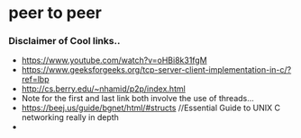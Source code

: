 # peer to peer 

### Disclaimer of Cool links..
* https://www.youtube.com/watch?v=oHBi8k31fgM
* https://www.geeksforgeeks.org/tcp-server-client-implementation-in-c/?ref=lbp
* http://cs.berry.edu/~nhamid/p2p/index.html
* Note for the first and last link both involve the use of threads...
* https://beej.us/guide/bgnet/html/#structs //Essential Guide to UNIX C networking really in depth
* 